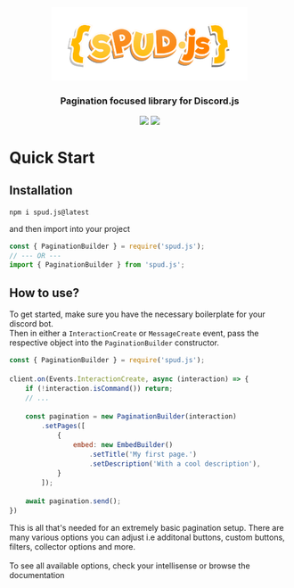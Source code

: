 
<p align='center'>
    <img src="assets/spud logo.png" width='70%'>
    <h3 align='center'>Pagination focused library for Discord.js</h3>
</p>

<p align='center'>
<a href='https://discord.gg/EsfbnxTdej'><img src='https://img.shields.io/discord/925648118530314280?color=5865F2&logo=discord&logoColor=white'></a>
<a href=''><img src='https://img.shields.io/npm/d18m/spud.js'></a>
</p>

# Quick Start

## Installation
```
npm i spud.js@latest
```
and then import into your project
```ts
const { PaginationBuilder } = require('spud.js');
// --- OR ---
import { PaginationBuilder } from 'spud.js';
```

## How to use?
To get started, make sure you have the necessary boilerplate for your discord bot. 
<br>
Then in either a `InteractionCreate` or `MessageCreate` event, pass the respective object into the `PaginationBuilder` constructor.

```js
const { PaginationBuilder } = require('spud.js');

client.on(Events.InteractionCreate, async (interaction) => {
    if (!interaction.isCommand()) return;   
    // ...

    const pagination = new PaginationBuilder(interaction)
        .setPages([
            {
                embed: new EmbedBuilder()
                    .setTitle('My first page.')
                    .setDescription('With a cool description'),
            }
        ]);
    
    await pagination.send();
})
```

This is all that's needed for an extremely basic pagination setup. There are many various options you can adjust i.e additonal buttons, custom buttons, filters, collector options and more.
<br><br>
To see all available options, check your intellisense or browse the documentation